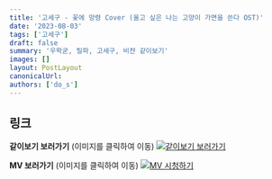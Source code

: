 ```yaml
---
title: '고세구 - 꽃에 망령 Cover (울고 싶은 나는 고양이 가면을 쓴다 OST)'
date: '2023-08-03'
tags: ['고세구']
draft: false
summary: '우왁굳, 릴파, 고세구, 비챤 같이보기'
images: []
layout: PostLayout
canonicalUrl:
authors: ['do_s']
---
```


## 링크

**같이보기 보러가기** (이미지를 클릭하여 이동)
[![같이보기 보러가기](https://cdn.discordapp.com/attachments/1135756712759013437/1135758630910697602/banner.png)](https://cafe.naver.com/steamindiegame/12290705)

**MV 보러가기** (이미지를 클릭하여 이동)
[![MV 시청하기](https://i.ytimg.com/vi/BMywKiOgT90/maxresdefault.jpg)](https://youtu.be/BMywKiOgT90)
